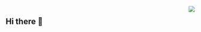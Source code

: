 <img align="right" src="https://github-readme-stats.vercel.app/api?username=ziyun99&show_icons=true&hide_title=true&hide=stars&count_private=true&include_all_commits=true&theme=default" />

## Hi there 👋

<!--
**ziyun99/ziyun99** is a ✨ _special_ ✨ repository because its `README.md` (this file) appears on your GitHub profile.

Here are some ideas to get you started:

- 🔭 I’m currently working on ...
- 🌱 I’m currently learning ...
- 👯 I’m looking to collaborate on ...
- 🤔 I’m looking for help with ...
- 💬 Ask me about ...
- 📫 How to reach me: ...
- 😄 Pronouns: ...
- ⚡ Fun fact: ...
-->
